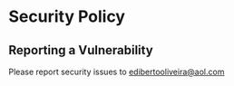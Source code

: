 # Security Policy

## Reporting a Vulnerability

Please report security issues to edibertooliveira@aol.com